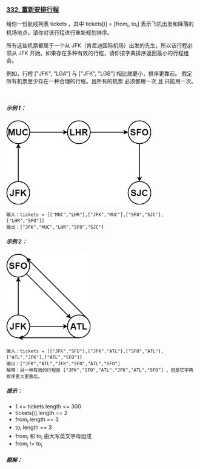 ### [332. 重新安排行程](https://leetcode.cn/problems/reconstruct-itinerary/)

给你一份航线列表 tickets ，其中 tickets[i] = [from<sub>i</sub>, to<sub>i</sub>] 表示飞机出发和降落的机场地点。请你对该行程进行重新规划排序。

所有这些机票都属于一个从 JFK（肯尼迪国际机场）出发的先生，所以该行程必须从 JFK 开始。如果存在多种有效的行程，请你按字典排序返回最小的行程组合。

例如，行程 ["JFK", "LGA"] 与 ["JFK", "LGB"] 相比就更小，排序更靠前。
假定所有机票至少存在一种合理的行程。且所有的机票 必须都用一次 且 只能用一次。

 

##### 示例 1：
![img.png](img.png)
```
输入：tickets = [["MUC","LHR"],["JFK","MUC"],["SFO","SJC"],["LHR","SFO"]]
输出：["JFK","MUC","LHR","SFO","SJC"]
```

##### 示例 2：
![img_1.png](img_1.png)
```
输入：tickets = [["JFK","SFO"],["JFK","ATL"],["SFO","ATL"],["ATL","JFK"],["ATL","SFO"]]
输出：["JFK","ATL","JFK","SFO","ATL","SFO"]
解释：另一种有效的行程是 ["JFK","SFO","ATL","JFK","ATL","SFO"] ，但是它字典排序更大更靠后。
```

##### 提示：
- 1 <= tickets.length <= 300
- tickets[i].length == 2
- from<sub>i</sub>.length == 3
- to<sub>i</sub>.length == 3
- from<sub>i</sub> 和 to<sub>i</sub> 由大写英文字母组成
- from<sub>i</sub> != to<sub>i</sub>

##### 题解：
```rust

```

